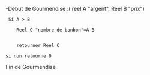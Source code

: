 -Debut de Gourmendise :( reel A "argent", Reel B "prix")
         
	 Si A > B 
   
	 	Reel C "nombre de bonbon"=A-B
		
   
	 	retourner Reel C
		
 	si non retourne 0
 Fin de Gourmendise
  
